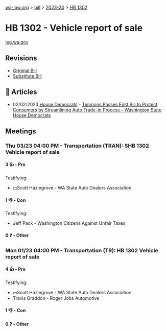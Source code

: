 [wa-law.org](/) > [bill](/bill/) > [2023-24](/bill/2023-24/) > [HB 1302](/bill/2023-24/hb/1302/)

# HB 1302 - Vehicle report of sale
[leg.wa.gov](https://app.leg.wa.gov/billsummary?BillNumber=1302&Year=2023&Initiative=false)

## Revisions
* [Original Bill](1/)
* [Substitute Bill](S/)

## 📰 Articles
* 02/02/2023 [House Democrats](/org/house_democrats/) - [Timmons Passes First Bill to Protect Consumers by Streamlining Auto Trade-In Process – Washington State House Democrats](https://housedemocrats.wa.gov/blog/2023/02/02/timmons-passes-first-bill-to-protect-consumers-by-streamlining-auto-trade-in-process/#:~:text=House%20Bill%201302)

## Meetings
### Thu 03/23 04:00 PM - Transportation (TRAN): SHB 1302 Vehicle report of sale
#### 3 👍 - Pro
Testifying:
* 💵Scott Hazlegrove - WA State Auto Dealers Association

#### 1 👎 - Con
Testifying:
* Jeff Pack - Washington Citizens Against Unfair Taxes

#### 0 ❓ - Other

### Mon 01/23 04:00 PM - Transportation (TR): HB 1302 Vehicle report of sale
#### 4 👍 - Pro
Testifying:
* 💵Scott Hazlegrove - WA State Auto Dealers Association
* Travis Graddon - Roger Jobs Automotive

#### 1 👎 - Con

#### 0 ❓ - Other
